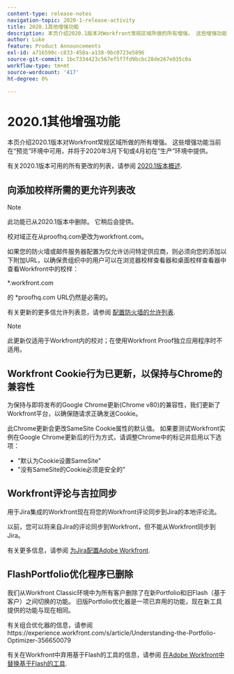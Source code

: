 ```yaml
---
content-type: release-notes
navigation-topic: 2020-1-release-activity
title: 2020.1其他增强功能
description: 本页介绍2020.1版本对Workfront常规区域所做的所有增强。 这些增强功能当前在“预览”环境中可用，并将于2020年3月下旬或4月初在“生产”环境中提供。
author: Luke
feature: Product Announcements
exl-id: a716590c-c833-458a-a138-9bc0723e5896
source-git-commit: 1bc7334423c567ef5f7fd9bcbc28de267e035c0a
workflow-type: tm+mt
source-wordcount: '417'
ht-degree: 0%

---
```


# 2020.1其他增强功能

本页介绍2020.1版本对Workfront常规区域所做的所有增强。 这些增强功能当前在“预览”环境中可用，并将于2020年3月下旬或4月初在“生产”环境中提供。

有关2020.1版本可用的所有更改的列表，请参阅 [2020.1版本概述](../../../product-announcements/product-releases/2020.1-release-activity/2020.1-release-overview.md).

## 向添加校样所需的更允许列表改

>[!NOTE]
>
>此功能已从2020.1版本中删除。 它稍后会提供。

校对域正在从proofhq.com更改为workfront.com。

如果您的防火墙或邮件服务器配置为仅允许访问特定供应商，则必须向您的添加以下附加URL，以确保贵组织中的用户可以在浏览器校样查看器和桌面校样查看器中查看Workfront中的校样：

&#42;.workfront.com

的 &#42;proofhq.com URL仍然是必需的。

有关更新的更多信允许列表息，请参阅 [配置防火墙的允许列表](../../../administration-and-setup/get-started-wf-administration/configure-your-firewall.md).

>[!NOTE]
>
>此更新仅适用于Workfront内的校对；在使用Workfront Proof独立应用程序时不适用。

## Workfront Cookie行为已更新，以保持与Chrome的兼容性

为保持与即将发布的Google Chrome更新(Chrome v80)的兼容性，我们更新了Workfront平台，以确保随请求正确发送Cookie。

此Chrome更新会更改SameSite Cookie属性的默认值。 如果要测试Workfront实例在Google Chrome更新后的行为方式，请调整Chrome中的标记并启用以下选项：

* &quot;默认为Cookie设置SameSite&quot;
* &quot;没有SameSite的Cookie必须是安全的&quot;

## Workfront评论与吉拉同步

用于Jira集成的Workfront现在将您的Workfront评论同步到Jira的本地评论流。

以前，您可以将来自Jira的评论同步到Workfront，但不能从Workfront同步到Jira。

有关更多信息，请参阅 [为Jira配置Adobe Workfront](../../../workfront-integrations-and-apps/use-workfront-with-jira/configure-workfront-for-jira.md).

## FlashPortfolio优化程序已删除

我们从Workfront Classic环境中为所有客户删除了在新Portfolio和旧Flash（基于客户）之间切换的功能。 旧版Portfolio优化器是一项已弃用的功能，现在新工具提供的功能与现在相同。

有关组合优化器的信息，请参阅https://experience.workfront.com/s/article/Understanding-the-Portfolio-Optimizer-356650079

有关在Workfront中弃用基于Flash的工具的信息，请参阅 [在Adobe Workfront中替换基于Flash的工具](../../../product-announcements/announcements/announcement-archive/replace-flash-tools.md).
